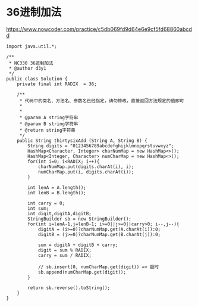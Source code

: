 # 36进制加法
https://www.nowcoder.com/practice/c5db069fd9d64e6e9cf5fd68860abcdd

    import java.util.*;
    
    /**
     * NC330 36进制加法
     * @author d3y1
     */
    public class Solution {
        private final int RADIX  = 36;
    
        /**
         * 代码中的类名、方法名、参数名已经指定，请勿修改，直接返回方法规定的值即可
         *
         *
         * @param A string字符串
         * @param B string字符串
         * @return string字符串
         */
        public String thirtysixAdd (String A, String B) {
            String digits = "0123456789abcdefghijklmnopqrstuvwxyz";
            HashMap<Character, Integer> charNumMap = new HashMap<>();
            HashMap<Integer, Character> numCharMap = new HashMap<>();
            for(int i=0; i<RADIX; i++){
                charNumMap.put(digits.charAt(i), i);
                numCharMap.put(i, digits.charAt(i));
            }
    
            int lenA = A.length();
            int lenB = B.length();
    
            int carry = 0;
            int sum;
            int digit,digitA,digitB;
            StringBuilder sb = new StringBuilder();
            for(int i=lenA-1,j=lenB-1; i>=0||j>=0||carry>0; i--,j--){
                digitA = (i>=0)?charNumMap.get(A.charAt(i)):0;
                digitB = (j>=0)?charNumMap.get(B.charAt(j)):0;
                
                sum = digitA + digitB + carry;
                digit = sum % RADIX;
                carry = sum / RADIX;
    
                // sb.insert(0, numCharMap.get(digit)) => 超时
                sb.append(numCharMap.get(digit));
            }
    
            return sb.reverse().toString();
        }
    }
    

